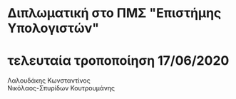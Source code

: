 # Διπλωματική στο ΠΜΣ "Επιστήμης Υπολογιστών"
# τελευταία τροποποίηση 17/06/2020
Λαλουδάκης Κωνσταντίνος</br>
Νικόλαος-Σπυρίδων Κουτρουμάνης</br>
